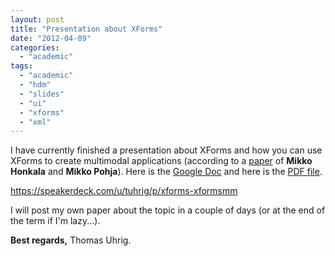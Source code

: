 ```yaml
---
layout: post
title: "Presentation about XForms"
date: "2012-04-09"
categories: 
  - "academic"
tags: 
  - "academic"
  - "hdm"
  - "slides"
  - "ui"
  - "xforms"
  - "xml"
---
```


I have currently finished a presentation about XForms and how you can use XForms to create multimodal applications (according to a [paper](http://lib.tkk.fi/Diss/2007/isbn9789512285662/article9.pdf "paper") of **Mikko Honkala** and **Mikko Pohja**). Here is the [Google Doc](https://docs.google.com/presentation/pub?id=11cRrVVdNHVmBSsI5TDZefUldR2gfeaqMhVYbVXbbWwk&start=false&loop=false&delayms=3000 "Google Doc") and here is the [PDF file](http://tuhrig.de/wp-content/uploads/Presentation.pdf).  

https://speakerdeck.com/u/tuhrig/p/xforms-xformsmm

  
I will post my own paper about the topic in a couple of days (or at the end of the term if I'm lazy...).

**Best regards,** Thomas Uhrig.
